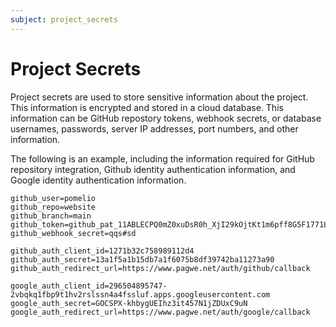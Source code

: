 ```yaml
---
subject: project_secrets
---
```


# Project Secrets

Project secrets are used to store sensitive information about the project. This information is encrypted and stored in a cloud database.
This information can be GitHub repostory tokens, webhook secrets, or database usernames, passwords, server IP addresses, port numbers, and other information.


The following is an example, including the information required for GitHub repository integration, Github identity authentication information, and Google identity authentication information.

```
github_user=pomelio
github_repo=website
github_branch=main
github_token=github_pat_11ABLECPQ0mZ0xuDsR0h_XjI29kOjtKt1m6pff8G5F1771L6BlMeyEyBoMO82aAzIMCCSMMBH09jmlmu
github_webhook_secret=qqs#sd

github_auth_client_id=1271b32c758989112d4
github_auth_secret=13a1f5a1b15db7a1f6075b8df39742ba11273a90
github_auth_redirect_url=https://www.pagwe.net/auth/github/callback

google_auth_client_id=296504895747-2vbqkq1fbp9t1hv2rslssn4a4fssluf.apps.googleusercontent.com
google_auth_secret=GOCSPX-khbygUEIhz3it457N1jZDUxC9uN
google_auth_redirect_url=https://www.pagwe.net/auth/google/callback
```
